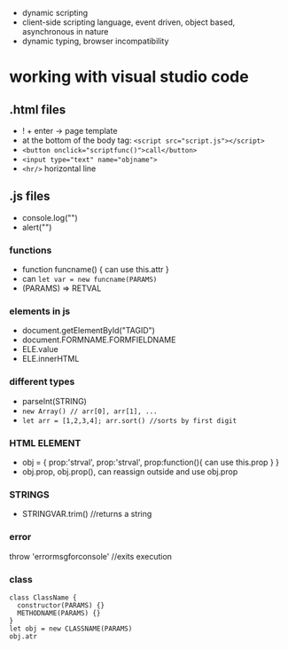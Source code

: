 * dynamic scripting
* client-side scripting language, event driven, object based, asynchronous in nature
* dynamic typing, browser incompatibility
# working with visual studio code
## .html files
* ! + enter -> page template
* at the bottom of the body tag: `<script src="script.js"></script>`
* `<button onclick="scriptfunc()">call</button>`
* `<input type="text" name="objname">`
* `<hr/>` horizontal line
## .js files
* console.log("")
* alert("")
### functions
* function funcname() { can use this.attr }
* can `let var = new funcname(PARAMS)`
* (PARAMS) => RETVAL
### elements in js
* document.getElementById("TAGID")
* document.FORMNAME.FORMFIELDNAME
* ELE.value
* ELE.innerHTML
### different types
* parseInt(STRING)
* `new Array() // arr[0], arr[1], ...`
* `let arr = [1,2,3,4]; arr.sort() //sorts by first digit`
### HTML ELEMENT
* obj = { prop:'strval', prop:'strval', prop:function(){ can use this.prop } }
* obj.prop, obj.prop(), can reassign outside and use obj.prop
### STRINGS
* STRINGVAR.trim() //returns a string
### error
throw 'errormsgforconsole' //exits execution
### class
```
class ClassName {
  constructor(PARAMS) {}
  METHODNAME(PARAMS) {}
}
let obj = new CLASSNAME(PARAMS)
obj.atr
```
